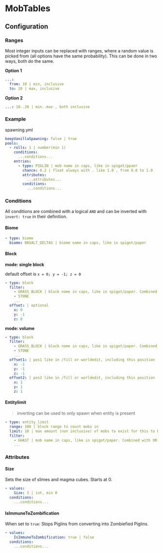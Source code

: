 # MobTables



## Configuration

### Ranges
Most integer inputs can be replaced with ranges, where a random value is picked from (all options have the same probability).
This can be done in two ways, both do the same.

**Option 1**
```yaml
...:
  from: 10 | min, inclusive
  to: 20 | max, inclusive
```

**Option 2**
```yaml
...: 10..20 | min..max , both inclusive
```

### Example

spawning.yml
```yaml
keepVanillaSpawning: false | true
pools:
  - rolls: 1 | number(min 1)
    conditions:
      ...conditions...
    entries:
      - type: PIGLIN | mob name in caps, like in spigot/ppaer
        chance: 0.2 | float always with . like 1.0 , from 0.0 to 1.0
        attributes:
          ...attributes...
        conditions:
          ...conditions...
```

### Conditions
All conditions are combined with a logical `AND` and can be inverted with `invert: true` in their definition.

#### Biome
```yaml
- type: biome
  biome: BASALT_DELTAS | biome name in caps, like in spigot/paper
```

#### Block
**mode: single block**

default offset is `x = 0; y = -1; z = 0`

```yaml
- type: block
  filter:
    - GRASS_BLOCK | block name in caps, like in spigot/paper. Combined with OR
    - STONE
    ...
  offset: | optional
    x: 0
    y: -1
    z: 0
```

**mode: volume**
```yaml
- type: block
  filter:
    - GRASS_BLOCK | block name in caps, like in spigot/paper. Combined with OR
    - STONE
    ...
  offset1: | pos1 like in /fill or worldedit, including this position
    x: -1
    y: -1
    z: -1
  offset2: | pos2 like in /fill or worldedit, including this position
    x: 1
    y: 1
    z: 1
```

#### Entitylimit
> inverting can be used to only spawn when entity is present

```yaml
- type: entity_limit
  range: 100 | block range to count mobs in
  limit: 10 | max amount (non inclusive) of mobs to exist for this to be true
  filter:
    - GHAST | mob name in caps, like in spigot/paper. Combined with OR
    ...
```

### Attributes

#### Size
Sets the size of slimes and magma cubes.
Starts at 0.

```yaml
- values:
    Size: 3 | int, min 0
  conditions:
    ...conditions...
```

#### IsImmuneToZombification
When set to `true`: Stops Piglins from converting into Zombiefied Piglins.

```yaml
- values:
    IsImmuneToZombification: true | false
  conditions:
    ...conditions...
```
